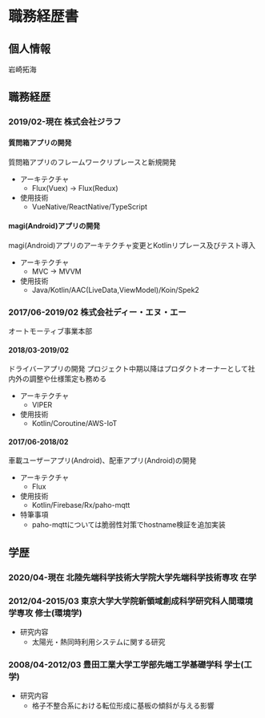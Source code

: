 # 職務経歴書
## 個人情報
岩崎拓海

## 職務経歴
### 2019/02-現在 株式会社ジラフ

#### 質問箱アプリの開発
質問箱アプリのフレームワークリプレースと新規開発
- アーキテクチャ
  - Flux(Vuex) -> Flux(Redux)
- 使用技術
  - VueNative/ReactNative/TypeScript

#### magi(Android)アプリの開発
magi(Android)アプリのアーキテクチャ変更とKotlinリプレース及びテスト導入
- アーキテクチャ
  - MVC -> MVVM
- 使用技術
  - Java/Kotlin/AAC(LiveData,ViewModel)/Koin/Spek2

### 2017/06-2019/02 株式会社ディー・エヌ・エー
オートモーティブ事業本部

#### 2018/03-2019/02
ドライバーアプリの開発
プロジェクト中期以降はプロダクトオーナーとして社内外の調整や仕様策定も務める
- アーキテクチャ
  - VIPER
- 使用技術
  - Kotlin/Coroutine/AWS-IoT

#### 2017/06-2018/02
車載ユーザーアプリ(Android)、配車アプリ(Android)の開発
- アーキテクチャ
  - Flux
- 使用技術
  - Kotlin/Firebase/Rx/paho-mqtt
- 特筆事項
  - paho-mqttについては脆弱性対策でhostname検証を追加実装

## 学歴
### 2020/04-現在 北陸先端科学技術大学院大学先端科学技術専攻 在学

### 2012/04-2015/03 東京大学大学院新領域創成科学研究科人間環境学専攻 修士(環境学)
- 研究内容
  - 太陽光・熱同時利用システムに関する研究
  
### 2008/04-2012/03 豊田工業大学工学部先端工学基礎学科 学士(工学)
- 研究内容
  - 格子不整合系における転位形成に基板の傾斜が与える影響
